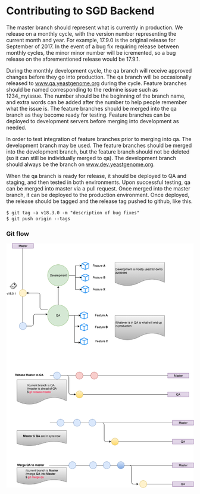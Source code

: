 # Contributing to SGD Backend

The master branch should represent what is currently in production. We release on a monthly cycle, with the version number representing the current month and year. For example, 17.9.0 is the original release for September of 2017. In the event of a bug fix requiring release between monthly cycles, the minor minor number will be icremented, so a bug release on the aforementioned release would be 17.9.1.

During the monthly development cycle, the qa branch will receive approved changes before they go into production. The qa branch will be occasionally released to www.qa.yeastgenome.org during the cycle. Feature branches should be named corresponding to the redmine issue such as 1234_myissue. The number should be the beginning of the branch name, and extra words can be added after the number to help people remember what the issue is. The feature branches should be merged into the qa branch as they become ready for testing. Feature branches can be deployed to development servers before merging into development as needed.

In order to test integration of feature branches prior to merging into qa. The development branch may be used. The feature branches should be merged into the development branch, but the feature branch should not be deleted (so it can still be individually merged to qa). The development branch should always be the branch on www.dev.yeastgenome.org.

When the qa branch is ready for release, it should be deployed to QA and staging, and then tested in both environments. Upon successful testing, qa can be merged into master via a pull request. Once merged into the master branch, it can be deployed to the production environment. Once deployed, the release should be tagged and the release tag pushed to github, like this.

    $ git tag -a v18.3.0 -m "description of bug fixes"
    $ git push origin --tags
### Git flow 
![Alt](docs/SGD-Git-flow-example.png)
